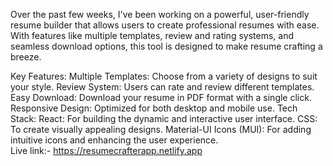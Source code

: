 Over the past few weeks, I've been working on a powerful, user-friendly resume builder that allows users to create professional resumes with ease. With features like multiple templates, review and rating systems, and seamless download options, this tool is designed to make resume crafting a breeze.

Key Features:
Multiple Templates: Choose from a variety of designs to suit your style.
Review System: Users can rate and review different templates.
Easy Download: Download your resume in PDF format with a single click.
Responsive Design: Optimized for both desktop and mobile use.
Tech Stack:
React: For building the dynamic and interactive user interface.
CSS: To create visually appealing designs.
Material-UI Icons (MUI): For adding intuitive icons and enhancing the user experience.<br/>
Live link:- https://resumecrafterapp.netlify.app
